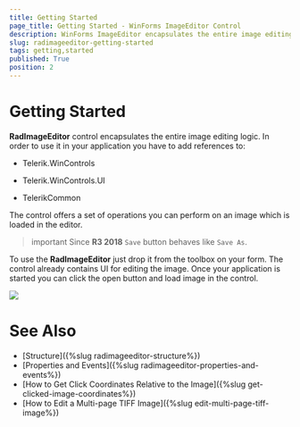 ```yaml
---
title: Getting Started
page_title: Getting Started - WinForms ImageEditor Control
description: WinForms ImageEditor encapsulates the entire image editing logic.
slug: radimageeditor-getting-started
tags: getting,started
published: True
position: 2
---
```


# Getting Started

__RadImageEditor__ control encapsulates the entire image editing logic. In order to use it in your application you have to add references to:

* Telerik.WinControls

* Telerik.WinControls.UI

* TelerikCommon

The control offers a set of operations you can perform on an image which is loaded in the editor. 

>important Since **R3 2018** `Save` button behaves like `Save As`.

To use the __RadImageEditor__ just drop it from the toolbox on your form. The control already contains UI for editing the image. Once your application is started you can click the open button and load image in the control.

![](images/image-editor-getting-started001.png)


# See Also

* [Structure]({%slug radimageeditor-structure%})
* [Properties and Events]({%slug radimageeditor-properties-and-events%})
* [How to Get Click Coordinates Relative to the Image]({%slug get-clicked-image-coordinates%})
* [How to Edit a Multi-page TIFF Image]({%slug edit-multi-page-tiff-image%})